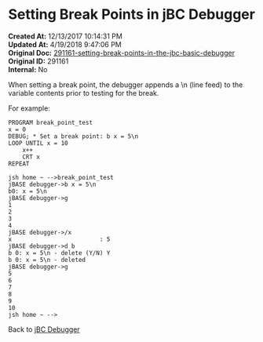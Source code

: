 # Setting Break Points in jBC Debugger

**Created At:** 12/13/2017 10:14:31 PM  
**Updated At:** 4/19/2018 9:47:06 PM  
**Original Doc:** [291161-setting-break-points-in-the-jbc-basic-debugger](https://docs.jbase.com/41693-debugger/291161-setting-break-points-in-the-jbc-basic-debugger)  
**Original ID:** 291161  
**Internal:** No  

When setting a break point, the debugger appends a \n (line feed) to the variable contents prior to testing for the break.

For example:

```
PROGRAM break_point_test
x = 0
DEBUG; * Set a break point: b x = 5\n
LOOP UNTIL x = 10
    x++
    CRT x
REPEAT

jsh home ~ -->break_point_test
jBASE debugger->b x = 5\n
b0: x = 5\n
jBASE debugger->g
1
2
3
4
jBASE debugger->/x
x                         : 5
jBASE debugger->d b
b 0: x = 5\n - delete (Y/N) Y
b 0: x = 5\n - deleted
jBASE debugger->g
5
6
7
8
9
10
jsh home ~ -->
```

Back to [jBC Debugger](./../introduction-to-the-jbc-debugger)
